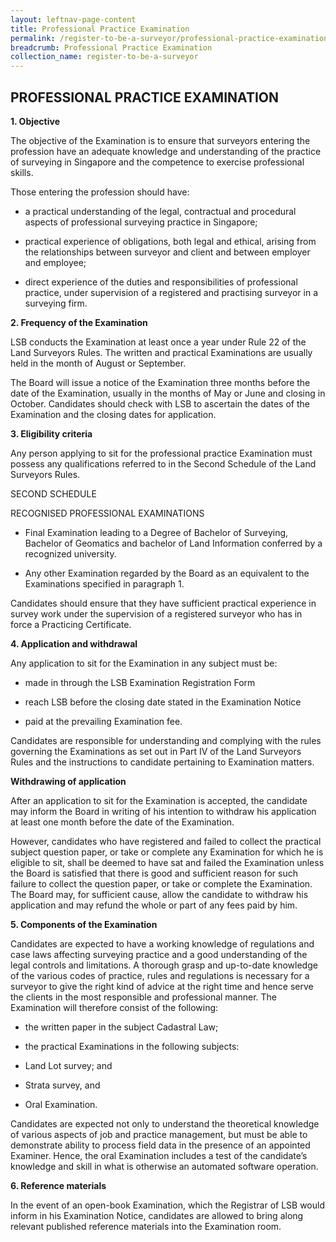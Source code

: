 ```yaml
---
layout: leftnav-page-content
title: Professional Practice Examination
permalink: /register-to-be-a-surveyor/professional-practice-examination/
breadcrumb: Professional Practice Examination
collection_name: register-to-be-a-surveyor
---
```


PROFESSIONAL PRACTICE EXAMINATION
---

**1. Objective**

The objective of the Examination is to ensure that surveyors entering the profession have an adequate knowledge and understanding of the practice of surveying in Singapore and the competence to exercise professional skills.

Those entering the profession should have:

* a practical understanding of the legal, contractual and procedural aspects of professional surveying practice in Singapore;

* practical experience of obligations, both legal and ethical, arising from the relationships between surveyor and client and between employer and employee;

* direct experience of the duties and responsibilities of professional practice, under supervision of a registered and practising surveyor in a surveying firm.

**2. Frequency of the Examination**

LSB conducts the Examination at least once a year under Rule 22 of the Land Surveyors Rules. The written and practical Examinations are usually held in the month of August or September.

The Board will issue a notice of the Examination three months before the date of the Examination, usually in the months of May or June and closing in October. Candidates should check with LSB to ascertain the dates of the Examination and the closing dates for application.

**3. Eligibility criteria**

Any person applying to sit for the professional practice Examination must possess any qualifications referred to in the Second Schedule of the Land Surveyors Rules.

SECOND SCHEDULE

RECOGNISED PROFESSIONAL EXAMINATIONS

* Final Examination leading to a Degree of Bachelor of Surveying, Bachelor of Geomatics and bachelor of Land Information conferred by a recognized university.

* Any other Examination regarded by the Board as an equivalent to the Examinations specified in paragraph 1.

Candidates should ensure that they have sufficient practical experience in survey work under the supervision of a registered surveyor who has in force a Practicing Certificate.

**4. Application and withdrawal**

Any application to sit for the Examination in any subject must be:

* made in through the LSB Examination Registration Form

* reach LSB before the closing date stated in the Examination Notice

* paid at the prevailing Examination fee.

Candidates are responsible for understanding and complying with the rules governing the Examinations as set out in Part IV of the Land Surveyors Rules and the instructions to candidate pertaining to Examination matters.

**Withdrawing of application**

After an application to sit for the Examination is accepted, the candidate may inform the Board in writing of his intention to withdraw his application at least one month before the date of the Examination.

However, candidates who have registered and failed to collect the practical subject question paper, or take or complete any Examination for which he is eligible to sit, shall be deemed to have sat and failed the Examination unless the Board is satisfied that there is good and sufficient reason for such failure to collect the question paper, or take or complete the Examination. The Board may, for sufficient cause, allow the candidate to withdraw his application and may refund the whole or part of any fees paid by him.

**5. Components of the Examination**

Candidates are expected to have a working knowledge of regulations and case laws affecting surveying practice and a good understanding of the legal controls and limitations. A thorough grasp and up-to-date knowledge of the various codes of practice, rules and regulations is necessary for a surveyor to give the right kind of advice at the right time and hence serve the clients in the most responsible and professional manner. The Examination will therefore consist of the following:

* the written paper in the subject Cadastral Law;

* the practical Examinations in the following subjects:

 * Land Lot survey; and
 
 * Strata survey, and
 
* Oral Examination.

Candidates are expected not only to understand the theoretical knowledge of various aspects of job and practice management, but must be able to demonstrate ability to process field data in the presence of an appointed Examiner. Hence, the oral Examination includes a test of the candidate’s knowledge and skill in what is otherwise an automated software operation.

**6. Reference materials**

In the event of an open-book Examination, which the Registrar of LSB would inform in his Examination Notice, candidates are allowed to bring along relevant published reference materials into the Examination room.
